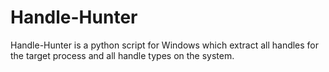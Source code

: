 # Handle-Hunter
Handle-Hunter is a python script for Windows which extract all handles for the target process and all handle types on the system.
